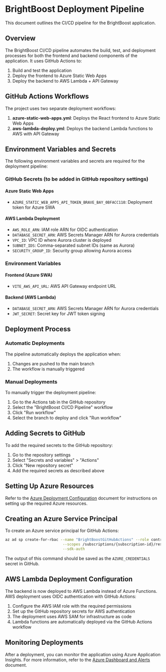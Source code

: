 # BrightBoost Deployment Pipeline

This document outlines the CI/CD pipeline for the BrightBoost application.

## Overview

The BrightBoost CI/CD pipeline automates the build, test, and deployment processes for both the frontend and backend components of the application. It uses GitHub Actions to:

1. Build and test the application
2. Deploy the frontend to Azure Static Web Apps
3. Deploy the backend to AWS Lambda + API Gateway

## GitHub Actions Workflows

The project uses two separate deployment workflows:

1. **azure-static-web-apps.yml**: Deploys the React frontend to Azure Static Web Apps
2. **aws-lambda-deploy.yml**: Deploys the backend Lambda functions to AWS with API Gateway

## Environment Variables and Secrets

The following environment variables and secrets are required for the deployment pipeline:

### GitHub Secrets (to be added in GitHub repository settings)

#### Azure Static Web Apps
- `AZURE_STATIC_WEB_APPS_API_TOKEN_BRAVE_BAY_0BFACC110`: Deployment token for Azure SWA

#### AWS Lambda Deployment
- `AWS_ROLE_ARN`: IAM role ARN for OIDC authentication
- `DATABASE_SECRET_ARN`: AWS Secrets Manager ARN for Aurora credentials
- `VPC_ID`: VPC ID where Aurora cluster is deployed
- `SUBNET_IDS`: Comma-separated subnet IDs (same as Aurora)
- `SECURITY_GROUP_ID`: Security group allowing Aurora access

### Environment Variables

#### Frontend (Azure SWA)
- `VITE_AWS_API_URL`: AWS API Gateway endpoint URL

#### Backend (AWS Lambda)
- `DATABASE_SECRET_ARN`: AWS Secrets Manager ARN for Aurora credentials
- `JWT_SECRET`: Secret key for JWT token signing

## Deployment Process

### Automatic Deployments

The pipeline automatically deploys the application when:

1. Changes are pushed to the main branch
2. The workflow is manually triggered

### Manual Deployments

To manually trigger the deployment pipeline:

1. Go to the Actions tab in the GitHub repository
2. Select the "BrightBoost CI/CD Pipeline" workflow
3. Click "Run workflow"
4. Select the branch to deploy and click "Run workflow"

## Adding Secrets to GitHub

To add the required secrets to the GitHub repository:

1. Go to the repository settings
2. Select "Secrets and variables" > "Actions"
3. Click "New repository secret"
4. Add the required secrets as described above

## Setting Up Azure Resources

Refer to the [Azure Deployment Configuration](../AZURE_DEPLOYMENT.md) document for instructions on setting up the required Azure resources.

## Creating an Azure Service Principal

To create an Azure service principal for GitHub Actions:

```bash
az ad sp create-for-rbac --name "BrightBoostGitHubActions" --role contributor \
                          --scopes /subscriptions/{subscription-id}/resourceGroups/bb-dev-rg \
                          --sdk-auth
```

The output of this command should be saved as the `AZURE_CREDENTIALS` secret in GitHub.

## AWS Lambda Deployment Configuration

The backend is now deployed to AWS Lambda instead of Azure Functions. AWS deployment uses OIDC authentication with GitHub Actions:

1. Configure the AWS IAM role with the required permissions
2. Set up the GitHub repository secrets for AWS authentication
3. The deployment uses AWS SAM for infrastructure as code
4. Lambda functions are automatically deployed via the GitHub Actions workflow

## Monitoring Deployments

After a deployment, you can monitor the application using Azure Application Insights. For more information, refer to the [Azure Dashboard and Alerts](../azure/dashboard-alerts.md) document.

